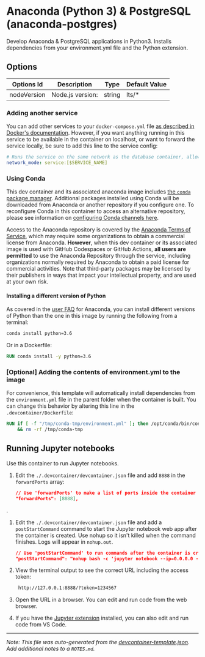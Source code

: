 
# Anaconda (Python 3) & PostgreSQL (anaconda-postgres)

Develop Anaconda & PostgreSQL applications in Python3. Installs dependencies from your environment.yml file and the Python extension.

## Options

| Options Id | Description | Type | Default Value |
|-----|-----|-----|-----|
| nodeVersion | Node.js version: | string | lts/* |

### Adding another service

You can add other services to your `docker-compose.yml` file [as described in Docker's documentation](https://docs.docker.com/compose/compose-file/#service-configuration-reference). However, if you want anything running in this service to be available in the container on localhost, or want to forward the service locally, be sure to add this line to the service config:

```yaml
# Runs the service on the same network as the database container, allows "forwardPorts" in devcontainer.json function.
network_mode: service:[$SERVICE_NAME]
```

### Using Conda

This dev container and its associated anaconda image includes [the `conda` package manager](https://aka.ms/vscode-remote/conda/about). Additional packages installed using Conda will be downloaded from Anaconda or another repository if you configure one. To reconfigure Conda in this container to access an alternative repository, please see information on [configuring Conda channels here](https://aka.ms/vscode-remote/conda/channel-setup).

Access to the Anaconda repository is covered by the [Anaconda Terms of Service](https://aka.ms/vscode-remote/conda/terms), which may require some organizations to obtain a commercial license from Anaconda. **However**, when this dev container or its associated image is used with GitHub Codespaces or GitHub Actions, **all users are permitted** to use the Anaconda Repository through the service, including organizations normally required by Anaconda to obtain a paid license for commercial activities. Note that third-party packages may be licensed by their publishers in ways that impact your intellectual property, and are used at your own risk.

#### Installing a different version of Python

As covered in the [user FAQ](https://docs.anaconda.com/anaconda/user-guide/faq) for Anaconda, you can install different versions of Python than the one in this image by running the following from a terminal:

```bash
conda install python=3.6
```

Or in a Dockerfile:

```Dockerfile
RUN conda install -y python=3.6
```

### [Optional] Adding the contents of environment.yml to the image

For convenience, this template will automatically install dependencies from the `environment.yml` file in the parent folder when the container is built. You can change this behavior by altering this line in the `.devcontainer/Dockerfile`:

```Dockerfile
RUN if [ -f "/tmp/conda-tmp/environment.yml" ]; then /opt/conda/bin/conda env update -n base -f /tmp/conda-tmp/environment.yml; fi \
    && rm -rf /tmp/conda-tmp
```

## Running Jupyter notebooks

Use this container to run Jupyter notebooks.

1. Edit the `./.devcontainer/devcontainer.json` file and add `8888` in the `forwardPorts` array:

    ```json
    // Use 'forwardPorts' to make a list of ports inside the container available locally.
	"forwardPorts": [8888],
    ```
.
1. Edit the `./.devcontainer/devcontainer.json` file and add a `postStartCommand` command to start the Jupyter notebook web app after the container is created. Use nohup so it isn't killed when the command finishes. Logs will appear in `nohup.out`.

    ```json
	// Use 'postStartCommand' to run commands after the container is created.
	"postStartCommand": "nohup bash -c 'jupyter notebook --ip=0.0.0.0 --port=8888 --allow-root &'",
    ```

1. View the terminal output to see the correct URL including the access token:

    ```bash
     http://127.0.0.1:8888/?token=1234567
    ```

1. Open the URL in a browser. You can edit and run code from the web browser.

1. If you have the [Jupyter extension](https://marketplace.visualstudio.com/items?itemName=ms-toolsai.jupyter) installed, you can also edit and run code from VS Code. 

---

_Note: This file was auto-generated from the [devcontainer-template.json](https://github.com/mysmartspaces/creativeclouds/blob/main/src/anaconda-postgres/devcontainer-template.json).  Add additional notes to a `NOTES.md`._
